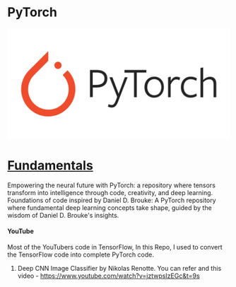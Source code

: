 # PyTorch

![](https://github.com/Mohankrish08/PyTorch/blob/main/images/Pytorch.png)

# [Fundamentals](https://github.com/Mohankrish08/PyTorch/tree/main/Fundamentals)

Empowering the neural future with PyTorch: a repository where tensors transform into intelligence through code, creativity, and deep learning.
Foundations of code inspired by Daniel D. Brouke: A PyTorch repository where fundamental deep learning concepts take shape, guided by the wisdom of Daniel D. Brouke's insights.

#### YouTube

Most of the YouTubers code in TensorFlow, In this Repo, I used to convert the TensorFlow code into complete PyTorch code.
1. Deep CNN Image Classifier by Nikolas Renotte.
You can refer and this video - https://www.youtube.com/watch?v=jztwpsIzEGc&t=9s



